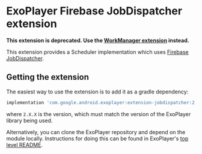 # ExoPlayer Firebase JobDispatcher extension #

**This extension is deprecated. Use the [WorkManager extension][] instead.**

This extension provides a Scheduler implementation which uses [Firebase JobDispatcher][].

[WorkManager extension]: https://github.com/google/ExoPlayer/blob/release-v2/extensions/workmanager/README.md
[Firebase JobDispatcher]: https://github.com/firebase/firebase-jobdispatcher-android

## Getting the extension ##

The easiest way to use the extension is to add it as a gradle dependency:

```gradle
implementation 'com.google.android.exoplayer:extension-jobdispatcher:2.X.X'
```

where `2.X.X` is the version, which must match the version of the ExoPlayer
library being used.

Alternatively, you can clone the ExoPlayer repository and depend on the module
locally. Instructions for doing this can be found in ExoPlayer's
[top level README][].

[top level README]: https://github.com/google/ExoPlayer/blob/release-v2/README.md
